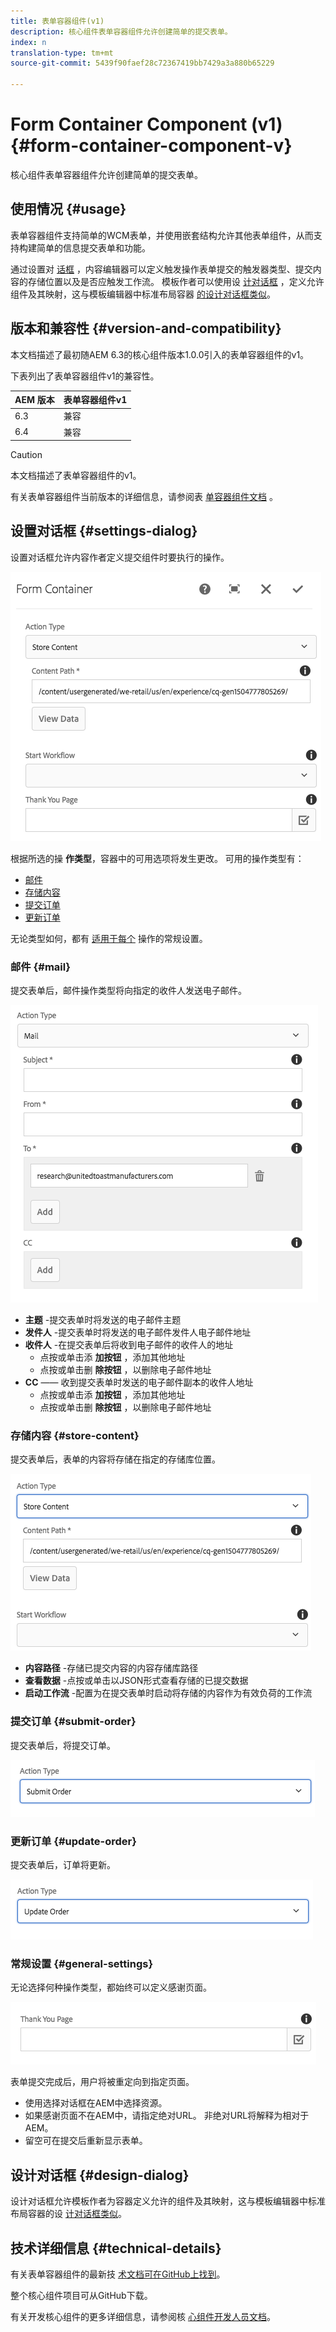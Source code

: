 ```yaml
---
title: 表单容器组件(v1)
description: 核心组件表单容器组件允许创建简单的提交表单。
index: n
translation-type: tm+mt
source-git-commit: 5439f90faef28c72367419bb7429a3a880b65229

---
```



# Form Container Component (v1){#form-container-component-v}

核心组件表单容器组件允许创建简单的提交表单。

## 使用情况 {#usage}

表单容器组件支持简单的WCM表单，并使用嵌套结构允许其他表单组件，从而支持构建简单的信息提交表单和功能。

通过设置对 [话框](form-container-v1.md#main-pars_title) ，内容编辑器可以定义触发操作表单提交的触发器类型、提交内容的存储位置以及是否应触发工作流。 模板作者可以使用设 [计对话框](form-container-v1.md#main-pars_title_1995166862) ，定义允许组件及其映射，这与模板编辑器中标准布局容器 [的设计对话框类似](https://helpx.adobe.com/experience-manager/6-4/sites/authoring/using/templates.html#main-pars_title_1754153843)。

## 版本和兼容性 {#version-and-compatibility}

本文档描述了最初随AEM 6.3的核心组件版本1.0.0引入的表单容器组件的v1。

下表列出了表单容器组件v1的兼容性。

| AEM 版本 | 表单容器组件v1 |
|--- |--- |
| 6.3 | 兼容 |
| 6.4 | 兼容 |

>[!CAUTION]
>
>本文档描述了表单容器组件的v1。
>
>有关表单容器组件当前版本的详细信息，请参阅表 [单容器组件文档](form-container.md) 。

## 设置对话框 {#settings-dialog}

设置对话框允许内容作者定义提交组件时要执行的操作。

![](assets/chlimage_1.png)

根据所选的操 **作类型**，容器中的可用选项将发生更改。 可用的操作类型有：

* [邮件](form-container-v1.md#main-pars_title_966511656)
* [存储内容](form-container-v1.md#main-pars_title_2065985840)
* [提交订单](form-container-v1.md#main-pars_title_686874527)
* [更新订单](form-container-v1.md#main-pars_title_410109286)

无论类型如何，都有 [适用于每个](form-container-v1.md#main-pars_title_375403046) 操作的常规设置。

### 邮件 {#mail}

提交表单后，邮件操作类型将向指定的收件人发送电子邮件。

![](assets/chlimage_1-1.png)

* **主题** -提交表单时将发送的电子邮件主题
* **发件人** -提交表单时将发送的电子邮件发件人电子邮件地址
* **收件人** -在提交表单后将收到电子邮件的收件人的地址
   * 点按或单击添 **加按钮** ，添加其他地址
   * 点按或单击删 **除按钮** ，以删除电子邮件地址
* **CC** —— 收到提交表单时发送的电子邮件副本的收件人地址
   * 点按或单击添 **加按钮** ，添加其他地址
   * 点按或单击删 **除按钮** ，以删除电子邮件地址

### 存储内容 {#store-content}

提交表单后，表单的内容将存储在指定的存储库位置。

![](assets/chlimage_1-2.png)

* **内容路径** -存储已提交内容的内容存储库路径
* **查看数据** -点按或单击以JSON形式查看存储的已提交数据
* **启动工作流** -配置为在提交表单时启动将存储的内容作为有效负荷的工作流

### 提交订单 {#submit-order}

提交表单后，将提交订单。

![](assets/chlimage_1-3.png)

### 更新订单 {#update-order}

提交表单后，订单将更新。

![](assets/chlimage_1-4.png)

### 常规设置 {#general-settings}

无论选择何种操作类型，都始终可以定义感谢页面。

![](assets/chlimage_1-5.png)

表单提交完成后，用户将被重定向到指定页面。

* 使用选择对话框在AEM中选择资源。
* 如果感谢页面不在AEM中，请指定绝对URL。 非绝对URL将解释为相对于AEM。
* 留空可在提交后重新显示表单。

## 设计对话框 {#design-dialog}

设计对话框允许模板作者为容器定义允许的组件及其映射，这与模板编辑器中标准布局容器的设 [计对话框类似](https://helpx.adobe.com/experience-manager/6-4/sites/authoring/using/templates.html#main-pars_title_1754153843)。

## 技术详细信息 {#technical-details}

有关表单容器组件的最新技 [术文档可在GitHub上找到](https://github.com/adobe/aem-core-wcm-components/tree/master/content/src/content/jcr_root/apps/core/wcm/components/form/container/v1/container)。

整个核心组件项目可从GitHub下载。

有关开发核心组件的更多详细信息，请参阅核 [心组件开发人员文档](developing.md)。
